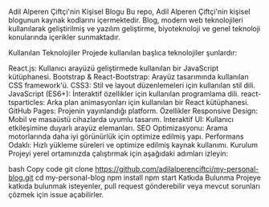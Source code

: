 Adil Alperen Çiftçi'nin Kişisel Blogu
Bu repo, Adil Alperen Çiftçi'nin kişisel blogunun kaynak kodlarını içermektedir. Blog, modern web teknolojileri kullanılarak geliştirilmiş ve yazılım geliştirme, biyoteknoloji ve genel teknoloji konularında içerikler sunmaktadır.

Kullanılan Teknolojiler
Projede kullanılan başlıca teknolojiler şunlardır:

React.js: Kullanıcı arayüzü geliştirmede kullanılan bir JavaScript kütüphanesi.
Bootstrap & React-Bootstrap: Arayüz tasarımında kullanılan CSS framework'ü.
CSS3: Stil ve layout düzenlemeleri için kullanılan stil dili.
JavaScript (ES6+): İnteraktif özellikler için kullanılan programlama dili.
react-tsparticles: Arka plan animasyonları için kullanılan bir React kütüphanesi.
GitHub Pages: Projenin yayınlandığı platform.
Özellikler
Responsive Design: Mobil ve masaüstü cihazlarda uyumlu tasarım.
Interaktif UI: Kullanıcı etkileşimine duyarlı arayüz elemanları.
SEO Optimizasyonu: Arama motorlarında daha iyi görünürlük için optimize edilmiş yapı.
Performans Odaklı: Hızlı yükleme süreleri ve optimize edilmiş kaynak kullanımı.
Kurulum
Projeyi yerel ortamınızda çalıştırmak için aşağıdaki adımları izleyin:

bash
Copy code
git clone https://github.com/adilalperenciftci/my-personal-blog.git
cd my-personal-blog
npm install
npm start
Katkıda Bulunma
Projeye katkıda bulunmak isteyenler, pull request gönderebilir veya mevcut sorunları çözmek için issue açabilirler.

